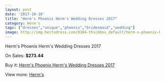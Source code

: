 ```yaml
---
layout: post
date: '2017-10-10'
title: "Herm's Phoenix Herm's Wedding Dresses 2017"
category: Herm's
tags: ["dresses","unique","phoenix","bridesmaid","wedding"]
image: http://img.hectodress.com/8104-thickbox_default/herm-s-phoenix-herm-s-wedding-dresses-2013.jpg
---
```

Herm's Phoenix Herm's Wedding Dresses 2017

On Sales: **$273.44**
<a href="https://www.hectodress.com/herm-s/4097-herm-s-phoenix-herm-s-wedding-dresses-2013.html"><amp-img layout="responsive" width="600" height="600" src="//img.hectodress.com/8104-thickbox_default/herm-s-phoenix-herm-s-wedding-dresses-2013.jpg" alt="Herm's Phoenix Herm's Wedding Dresses 2017 0" /></a>

Buy it: [Herm's Phoenix Herm's Wedding Dresses 2017](https://www.hectodress.com/herm-s/4097-herm-s-phoenix-herm-s-wedding-dresses-2013.html "Herm's Phoenix Herm's Wedding Dresses 2017")

View more: [Herm's](https://www.hectodress.com/71-herm-s "Herm's")